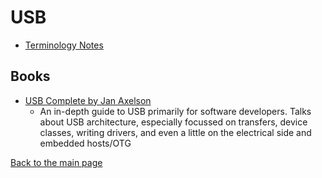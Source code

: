 # USB

- [Terminology Notes](./terminology-notes.md)

## Books

- [USB Complete by Jan Axelson](https://www.amazon.com/USB-Complete-Developers-Guide-Guides/dp/1931448280)
  - An in-depth guide to USB primarily for software developers. Talks about USB architecture, especially focussed on transfers, device classes, writing drivers, and even a little on the electrical side and embedded hosts/OTG

[Back to the main page](./README.md)